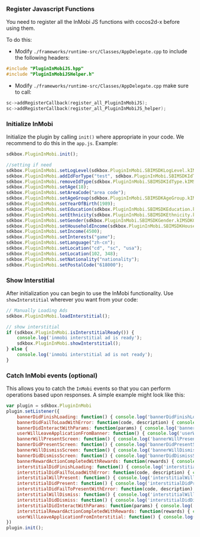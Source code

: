 ### Register Javascript Functions
You need to register all the InMobi JS functions with cocos2d-x before using them.

To do this:
* Modify `./frameworks/runtime-src/Classes/AppDelegate.cpp` to include the following headers:
```cpp
#include "PluginInMobiJS.hpp"
#include "PluginInMobiJSHelper.h"
```

* Modify `./frameworks/runtime-src/Classes/AppDelegate.cpp` make sure to call:
```cpp
sc->addRegisterCallback(register_all_PluginInMobiJS);
sc->addRegisterCallback(register_all_PluginInMobiJS_helper);
```

### Initialize InMobi
Initialize the plugin by calling `init()` where appropriate in your code. We
recommend to do this in the `app.js`. Example:
```javascript
sdkbox.PluginInMobi.init();

//setting if need
sdkbox.PluginInMobi.setLogLevel(sdkbox.PluginInMobi.SBIMSDKLogLevel.kIMSDKLogLevelDebug);
sdkbox.PluginInMobi.addIdForType("test", sdkbox.PluginInMobi.SBIMSDKIdType.kIMSDKIdTypeLogin);
sdkbox.PluginInMobi.removeIdType(sdkbox.PluginInMobi.SBIMSDKIdType.kIMSDKIdTypeLogin);
sdkbox.PluginInMobi.setAge(18);
sdkbox.PluginInMobi.setAreaCode("area code");
sdkbox.PluginInMobi.setAgeGroup(sdkbox.PluginInMobi.SBIMSDKAgeGroup.kIMSDKAgeGroupBetween18And20);
sdkbox.PluginInMobi.setYearOfBirth(1989);
sdkbox.PluginInMobi.setEducation(sdkbox.PluginInMobi.SBIMSDKEducation.kIMSDKEducationHighSchoolOrLess);
sdkbox.PluginInMobi.setEthnicity(sdkbox.PluginInMobi.SBIMSDKEthnicity.kIMSDKEthnicityHispanic);
sdkbox.PluginInMobi.setGender(sdkbox.PluginInMobi.SBIMSDKGender.kIMSDKGenderMale);
sdkbox.PluginInMobi.setHouseholdIncome(sdkbox.PluginInMobi.SBIMSDKHouseholdIncome.kIMSDKHouseholdIncomeBelow5kUSD);
sdkbox.PluginInMobi.setIncome(4500);
sdkbox.PluginInMobi.setInterests("game");
sdkbox.PluginInMobi.setLanguage("zh-cn");
sdkbox.PluginInMobi.setLocation("cd", "sc", "usa");
sdkbox.PluginInMobi.setLocation(102, 348);
sdkbox.PluginInMobi.setNationality("nationality");
sdkbox.PluginInMobi.setPostalCode("618000");
```

### Show Interstitial
After initialization you can begin to use the InMobi functionality. Use `showInterstitial` wherever you want from your code:
```javascript
// Manually Loading Ads
sdkbox.PluginInMobi.loadInterstitial();

// show interstitial
if (sdkbox.PluginInMobi.isInterstitialReady()) {
    console.log('inmobi interstitial ad is ready');
    sdkbox.PluginInMobi.showInterstitial();
} else {
    console.log('inmobi interstitial ad is not ready');
}
```

### Catch InMobi events (optional)
This allows you to catch the `InMobi` events so that you can perform operations based upon responses. A simple example might look like this:
```javascript
var plugin = sdkbox.PluginInMobi
plugin.setListener({
    bannerDidFinishLoading: function() { console.log('bannerDidFinishLoading'); },
    bannerDidFailToLoadWithError: function(code, description) { console.log('bannerDidFailToLoadWithError code:' + code + ' desc:' + description); },
    bannerDidInteractWithParams: function(params) { console.log('bannerDidInteractWithParams'); },
    userWillLeaveApplicationFromBanner: function() { console.log('userWillLeaveApplicationFromBanner'); },
    bannerWillPresentScreen: function() { console.log('bannerWillPresentScreen'); },
    bannerDidPresentScreen: function() { console.log('bannerDidPresentScreen'); },
    bannerWillDismissScreen: function() { console.log('bannerWillDismissScreen'); },
    bannerDidDismissScreen: function() { console.log('bannerDidDismissScreen'); },
    bannerRewardActionCompletedWithRewards: function(rewards) { console.log('bannerRewardActionCompletedWithRewards'); },
    interstitialDidFinishLoading: function() { console.log('interstitialDidFinishLoading'); },
    interstitialDidFailToLoadWithError: function(code, description) { console.log('interstitialDidFailToLoadWithError code:' + code + ' desc:' + description); },
    interstitialWillPresent: function() { console.log('interstitialWillPresent'); },
    interstitialDidPresent: function() { console.log('interstitialDidPresent'); },
    interstitialDidFailToPresentWithError: function(code, description) { console.log('interstitialDidFailToPresentWithError code:' + code + ' desc:' + description); },
    interstitialWillDismiss: function() { console.log('interstitialWillDismiss'); },
    interstitialDidDismiss: function() { console.log('interstitialDidDismiss'); },
    interstitialDidInteractWithParams: function(params) { console.log('interstitialDidInteractWithParams'); },
    interstitialRewardActionCompletedWithRewards: function(rewards) { console.log('interstitialRewardActionCompletedWithRewards'); },
    userWillLeaveApplicationFromInterstitial: function() { console.log('userWillLeaveApplicationFromInterstitial'); }
})
plugin.init();
```
